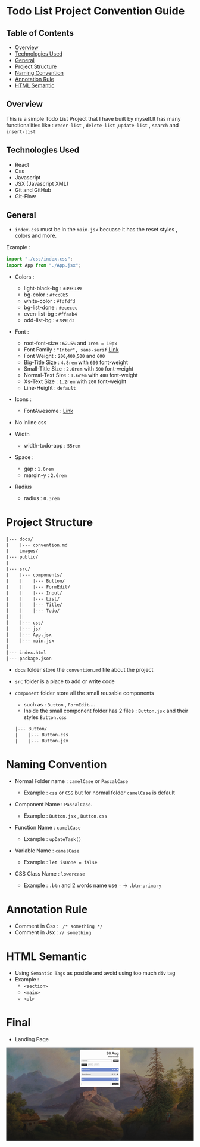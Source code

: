 # Todo List Project Convention Guide

## Table of Contents

- [Overview](#overview)
- [Technologies Used](#technologies-used)
- [General](#general)
- [Project Structure](#project-structure)
- [Naming Convention](#naming-convention)
- [Annotation Rule](#annotation-rule)
- [HTML Semantic](#html-semantic)

## Overview

This is a simple Todo List Project that I have built by myself.It has many functionalities like : `reder-list` , `delete-list` ,`update-list` , `search` and `insert-list`

## Technologies Used

- React
- Css
- Javascript
- JSX (Javascript XML)
- Git and GitHub
- Git-Flow

## General

- `index.css` must be in the `main.jsx` becuase it has the reset styles , colors and more.

Example :

```javascript
import "./css/index.css";
import App from "./App.jsx";
```

- Colors :

  - light-black-bg : `#393939`
  - bg-color : `#fcc8b5`
  - white-color : `#fdfdfd`
  - bg-list-done : `#ececec`
  - even-list-bg : `#ffaab4`
  - odd-list-bg : `#7891d3`

- Font :

  - root-font-size : `62.5%` and `1rem = 10px`
  - Font Family : `"Inter", sans-serif` [Link](https://fonts.google.com/specimen/Inter?query=in)
  - Font Weight : `200`,`400`,`500` and `600`
  - Big-Title Size : `4.8rem` with `600` font-weight
  - Small-Title Size : `2.6rem` with `500` font-weight
  - Normal-Text Size : `1.6rem` with `400` font-weight
  - Xs-Text Size : `1.2rem` with `200` font-weight
  - Line-Height : `default`

- Icons :

  - FontAwesome : [Link](https://fontawesome.com/)

- No inline css

- Width
  - width-todo-app : `55rem`
- Space :
  - gap : `1.6rem`
  - margin-y : `2.6rem`
- Radius

  - radius : `0.3rem`

# Project Structure

```
|--- docs/
|    |--- convention.md
|    images/
|--- public/
|
|--- src/
|    |--- components/
|    |    |--- Button/
|    |    |--- FormEdit/
|    |    |--- Input/
|    |    |--- List/
|    |    |--- Title/
|    |    |--- Todo/
|    |
|    |--- css/
|    |--- js/
|    |--- App.jsx
|    |--- main.jsx
|
|--- index.html
|--- package.json
```

- `docs` folder store the `convention.md` file about the project
- `src` folder is a place to add or write code
- `component` folder store all the small reusable components

  - such as : `Button` , `FormEdit`....
  - Inside the small component folder has 2 files : `Button.jsx` and their styles `Button.css`

  ```
  |--- Button/
  |    |--- Button.css
  |    |--- Button.jsx
  ```

# Naming Convention

- Normal Folder name : `camelCase` or `PascalCase`
  - Example : `css` or `CSS` but for normal folder `camelCase` is default
- Component Name : `PascalCase`.
  - Example : `Button.jsx` , `Button.css`
- Function Name : `camelCase`
  - Example : `upDateTask()`
- Variable Name : `camelCase`
  - Example : `let isDone = false`
- CSS Class Name : `lowercase`

  - Example : `.btn` and 2 words name use `-` => `.btn-primary`

# Annotation Rule

- Comment in Css : ` /* something */`
- Comment in Jsx : `// something`

# HTML Semantic

- Using `Semantic Tags` as posible and avoid using too much `div` tag
- Example :
  - `<section>`
  - `<main>`
  - `<ul>`

# Final

- Landing Page

![Landing Page](../public/screenshots/landingpage.jpeg)
